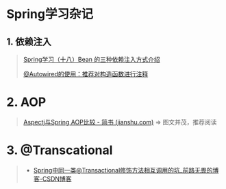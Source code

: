 # Spring学习杂记

## 1. 依赖注入

> [Spring学习（十八）Bean 的三种依赖注入方式介绍](https://www.cnblogs.com/lirunzhou/p/9843176.html)
>
> [@Autowired的使用：推荐对构造函数进行注释](https://blog.csdn.net/qq_22873427/article/details/73718952)

# 2. AOP

> [Aspectj与Spring AOP比较 - 简书 (jianshu.com)](https://www.jianshu.com/p/872d3dbdc2ca) => 图文并茂，推荐阅读

# 3. @Transcational

> + [Spring中同一类@Transactional修饰方法相互调用的坑_前路无畏的博客-CSDN博客](https://blog.csdn.net/fsjwin/article/details/109211355)